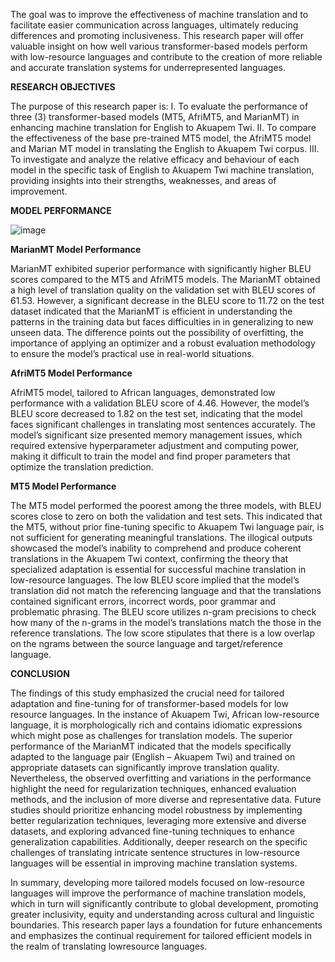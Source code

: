 The goal was to improve the effectiveness of machine translation and to facilitate easier communication across languages, ultimately reducing differences and promoting inclusiveness. This research paper will offer
valuable insight on how well various transformer-based models perform with low-resource languages and contribute to the creation of more reliable and accurate translation systems for
underrepresented languages.

**RESEARCH OBJECTIVES**

The purpose of this research paper is:
I. To evaluate the performance of three (3) transformer-based models (MT5, AfriMT5, and MarianMT) in enhancing machine translation for English to Akuapem Twi.
II. To compare the effectiveness of the base pre-trained MT5 model, the AfriMT5 model and Marian MT model in translating the English to Akuapem Twi corpus.
III. To investigate and analyze the relative efficacy and behaviour of each model in the specific task of English to Akuapem Twi machine translation, providing insights into their
strengths, weaknesses, and areas of improvement.

**MODEL PERFORMANCE**

![image](https://github.com/user-attachments/assets/74283bd3-2885-4eca-b090-cebdaf42a17e)


**MarianMT Model Performance**

MarianMT exhibited superior performance with significantly higher BLEU scores compared to the MT5 and AfriMT5 models. The MarianMT obtained a high level of translation quality on the
validation set with BLEU scores of 61.53. However, a significant decrease in the BLEU score to 11.72 on the test dataset indicated that the MarianMT is efficient in understanding the patterns in
the training data but faces difficulties in in generalizing to new unseen data. The difference points out the possibility of overfitting, the importance of applying an optimizer and a robust evaluation
methodology to ensure the model’s practical use in real-world situations.

**AfriMT5 Model Performance**

AfriMT5 model, tailored to African languages, demonstrated low performance with a validation
BLEU score of 4.46. However, the model’s BLEU score decreased to 1.82 on the test set, indicating
that the model faces significant challenges in translating most sentences accurately. The model’s
significant size presented memory management issues, which required extensive hyperparameter
adjustment and computing power, making it difficult to train the model and find proper parameters
that optimize the translation prediction.

**MT5 Model Performance**

The MT5 model performed the poorest among the three models, with BLEU scores close to zero
on both the validation and test sets. This indicated that the MT5, without prior fine-tuning specific
to Akuapem Twi language pair, is not sufficient for generating meaningful translations. The
illogical outputs showcased the model’s inability to comprehend and produce coherent translations
in the Akuapem Twi context, confirming the theory that specialized adaptation is essential for
successful machine translation in low-resource languages. The low BLEU score implied that the
model’s translation did not match the referencing language and that the translations contained
significant errors, incorrect words, poor grammar and problematic phrasing. The BLEU score
utilizes n-gram precisions to check how many of the n-grams in the model’s translations match the
those in the reference translations. The low score stipulates that there is a low overlap on the ngrams
between the source language and target/reference language.


**CONCLUSION**

The findings of this study emphasized the crucial need for tailored adaptation and fine-tuning for
of transformer-based models for low resource languages. In the instance of Akuapem Twi, African
low-resource language, it is morphologically rich and contains idiomatic expressions which might
pose as challenges for translation models. The superior performance of the MarianMT indicated
that the models specifically adapted to the language pair (English – Akuapem Twi) and trained on
appropriate datasets can significantly improve translation quality. Nevertheless, the observed
overfitting and variations in the performance highlight the need for regularization techniques,
enhanced evaluation methods, and the inclusion of more diverse and representative data. Future
studies should prioritize enhancing model robustness by implementing better regularization
techniques, leveraging more extensive and diverse datasets, and exploring advanced fine-tuning
techniques to enhance generalization capabilities. Additionally, deeper research on the specific
challenges of translating intricate sentence structures in low-resource languages will be essential
in improving machine translation systems.

In summary, developing more tailored models focused on low-resource languages will improve
the performance of machine translation models, which in turn will significantly contribute to
global development, promoting greater inclusivity, equity and understanding across cultural and
linguistic boundaries. This research paper lays a foundation for future enhancements and
emphasizes the continual requirement for tailored efficient models in the realm of translating lowresource
languages.
